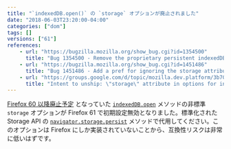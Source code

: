 ```yaml
---
title: "`indexedDB.open()` の `storage` オプションが廃止されました"
date: "2018-06-03T23:20:00-04:00"
categories: ["dom"]
tags: []
versions: ["61"]
references:
    - url: "https://bugzilla.mozilla.org/show_bug.cgi?id=1354500"
      title: "Bug 1354500 - Remove the proprietary persistent indexedDB permission"
    - url: "https://bugzilla.mozilla.org/show_bug.cgi?id=1451486"
      title: "Bug 1451486 - Add a pref for ignoring the storage attribute for indexedDB.open()"
    - url: "https://groups.google.com/d/topic/mozilla.dev.platform/3b700_oeAzo/discussion"
      title: "Intent to unship: \"storage\" attribute in options for indexedDB.open()"
---
```

[Firefox 60 以降廃止予定](https://www.fxsitecompat.dev/ja/docs/2018/storage-option-for-indexeddb-open-has-been-deprecated/) となっていた [`indexedDB.open`](https://developer.mozilla.org/docs/Web/API/IDBFactory/open) メソッドの非標準 `storage` オプションが Firefox 61 で初期設定無効となりました。標準化された Storage API の [`navigator.storage.persist`](https://developer.mozilla.org/docs/Web/API/StorageManager/persist) メソッドで代用してください。このオプションは Firefox にしか実装されていないことから、互換性リスクは非常に低いはずです。
